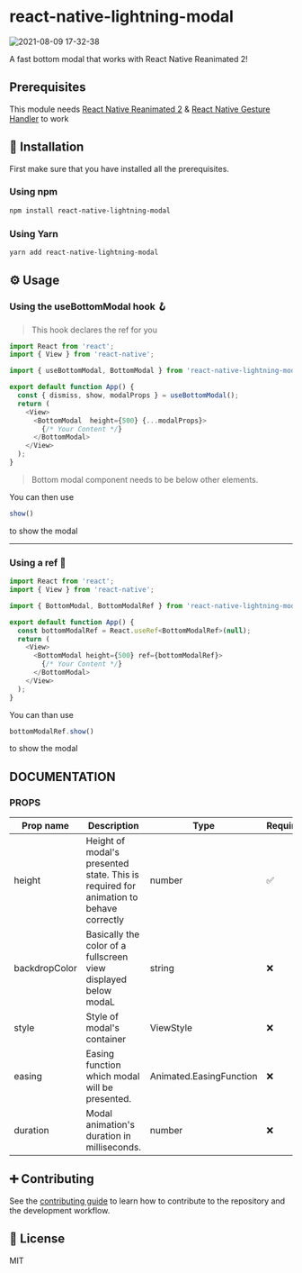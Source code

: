 # react-native-lightning-modal

![2021-08-09 17-32-38](https://user-images.githubusercontent.com/23079646/128723844-c7317cf3-6d28-4d60-a6ac-5c1c108a4a50.gif)

A fast bottom modal that works with React Native Reanimated 2!

## Prerequisites

This module needs
[React Native Reanimated 2](https://docs.swmansion.com/react-native-reanimated/docs/installation) &
[React Native Gesture Handler](https://docs.swmansion.com/react-native-gesture-handler/docs/) to work

## 🚀 Installation

First make sure that you have installed all the prerequisites.

### Using npm

```sh
npm install react-native-lightning-modal
```

### Using Yarn

```sh
yarn add react-native-lightning-modal
```

## ⚙️ Usage

### Using the useBottomModal hook 🪝

>This hook declares the ref for you

```js
import React from 'react';
import { View } from 'react-native';

import { useBottomModal, BottomModal } from 'react-native-lightning-modal';

export default function App() {
  const { dismiss, show, modalProps } = useBottomModal();
  return (
    <View>
      <BottomModal  height={500} {...modalProps}>
        {/* Your Content */}
      </BottomModal>
    </View>
  );
}
```

>Bottom modal component needs to be below other elements.

You can then use

```js
show()
```

to show the modal

---

### Using a ref 📝

```js
import React from 'react';
import { View } from 'react-native';

import { BottomModal, BottomModalRef } from 'react-native-lightning-modal';

export default function App() {
  const bottomModalRef = React.useRef<BottomModalRef>(null);
  return (
    <View>
      <BottomModal height={500} ref={bottomModalRef}>
        {/* Your Content */}
      </BottomModal>
    </View>
  );
}

```

You can than use

```js
bottomModalRef.show()
```

to show the modal

## DOCUMENTATION

### PROPS

|Prop name | Description| Type | Required
| ----------- | ----------- | ----------- | ----------- |
|height |Height of modal's presented state. This is required for animation to behave correctly | number | ✅ |
| backdropColor | Basically the color of a fullscreen view displayed below modaL | string | ❌ |
|style | Style of modal's container | ViewStyle | ❌ |
| easing | Easing function which modal will be presented. | Animated.EasingFunction | ❌ |
| duration | Modal animation's duration in milliseconds. | number | ❌ |

## ➕ Contributing

See the [contributing guide](CONTRIBUTING.md) to learn how to contribute to the repository and the development workflow.

## 📰 License

MIT
